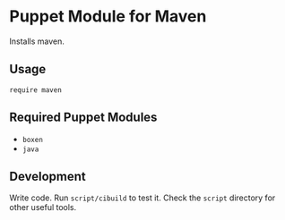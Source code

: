 # Puppet Module for Maven

Installs maven.

## Usage

```puppet
require maven
```

## Required Puppet Modules

* `boxen`
* `java`

## Development

Write code. Run `script/cibuild` to test it. Check the `script`
directory for other useful tools.

